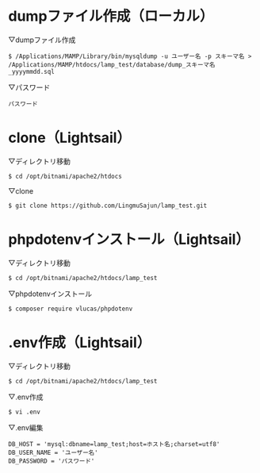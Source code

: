 # dumpファイル作成（ローカル）

▽dumpファイル作成

```
$ /Applications/MAMP/Library/bin/mysqldump -u ユーザー名 -p スキーマ名 > /Applications/MAMP/htdocs/lamp_test/database/dump_スキーマ名_yyyymmdd.sql
```

▽パスワード

```
パスワード
```

# clone（Lightsail）

▽ディレクトリ移動

```
$ cd /opt/bitnami/apache2/htdocs
```

▽clone

```
$ git clone https://github.com/LingmuSajun/lamp_test.git
```

# phpdotenvインストール（Lightsail）

▽ディレクトリ移動

```
$ cd /opt/bitnami/apache2/htdocs/lamp_test
```

▽phpdotenvインストール

```
$ composer require vlucas/phpdotenv
```

# .env作成（Lightsail）

▽ディレクトリ移動

```
$ cd /opt/bitnami/apache2/htdocs/lamp_test
```

▽.env作成

```
$ vi .env
```

▽.env編集

```
DB_HOST = 'mysql:dbname=lamp_test;host=ホスト名;charset=utf8'
DB_USER_NAME = 'ユーザー名'
DB_PASSWORD = 'パスワード'
```